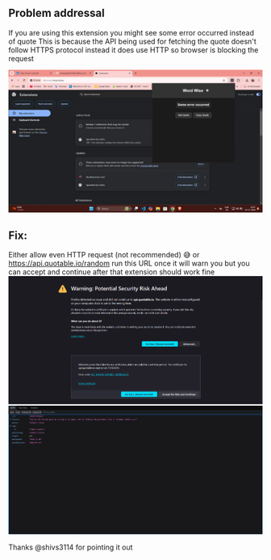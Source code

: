 ## Problem addressal

If you are using this extension you might see some error occurred instead of quote
This is because the API being used for fetching the quote doesn't follow HTTPS protocol instead it does use HTTP so browser is blocking the request

![alt text](./assets/image-3.jpg)

## Fix:

Either allow even HTTP request (not recommended) 😅 or https://api.quotable.io/random
run this URL once it will warn you but you can accept and continue after that extension should work fine
![alt text](./assets/image-1.png)
![alt text](./assets/image-2.png)

Thanks @shivs3114 for pointing it out
